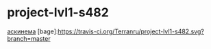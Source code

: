 # project-lvl1-s482
[аскинема](https://asciinema.org/a/Ti1EIdFcLedqALrazmIt9kgqz)
[bage]:https://travis-ci.org/Terranru/project-lvl1-s482.svg?branch=master
